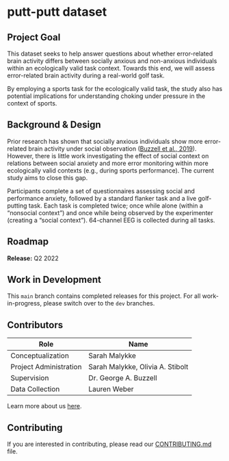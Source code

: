 # putt-putt dataset

## Project Goal
This dataset seeks to help answer questions about whether error-related brain activity differs between socially anxious and non-anxious individuals within an ecologically valid task context. Towards this end, we will assess error-related brain activity during a real-world golf task. 

By employing a sports task for the ecologically valid task, the study also has potential implications for understanding choking under pressure in the context of sports.


## Background & Design
Prior research has shown that socially anxious individuals show more error-related brain activity under social observation ([Buzzell et al., 2019](https://www.sciencedirect.com/science/article/pii/S1053811919303696?via%3Dihub)). However, there is little work investigating the effect of social context on relations between social anxiety and more error monitoring within more ecologically valid contexts (e.g., during sports performance). The current study aims to close this gap.

Participants complete a set of questionnaires assessing social and performance anxiety, followed by a standard flanker task and a live golf-putting task. Each task is completed twice; once while alone (within a “nonsocial context”) and once while being observed by the experimenter (creating a “social context”). 64-channel EEG is collected during all tasks.


## Roadmap
**Release:** Q2 2022


## Work in Development
This `main` branch contains completed releases for this project. For all work-in-progress, please switch over to the `dev` branches.


## Contributors
| Role | Name |
| ---  | ---  |
| Conceptualization | Sarah Malykke |
| Project Administration | Sarah Malykke, Olivia A. Stibolt |
| Supervision | Dr. George A. Buzzell |
| Data Collection | Lauren Weber |


Learn more about us [here](https://www.ndclab.com/people).

## Contributing
If you are interested in contributing, please read our [CONTRIBUTING.md](CONTRIBUTING.md) file.

